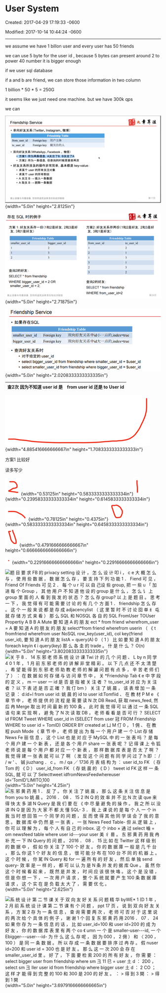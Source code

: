 # User System

Created: 2017-04-29 17:19:33 -0600

Modified: 2017-10-14 10:44:24 -0600

---

we assume we have 1 billon user and every user has 50 friends



we can use 5 byte for the user id , because 5 bytes can present around 2 to power 40 number it is bigger enough





if we user sql database



if a and b are friend, we can store those information in two column



1 billion * 50 * 5 = 250G



it seems like we just need one machine. but we have 300k qps



we can



























![Friendship Service · 单 向 好 友 关 系 仃 Witter 、 Instagram 、 微 博 ） from user id to user id Friendship Table Foreignkey 用 户 主 体 Foreignkey 被 关 注 的 人 ， 双 向 好 友 关 系 (WhatsApp 、 Facebook 、 微 信 ） 和 方 案 1 存 为 两 条 信 息 ， A 关 注 了 B ， B 关 注 了 A · 方 案 2 存 为 一 条 信 息 ， 但 查 询 的 时 候 需 要 查 两 次 · 好 友 关 系 所 涉 及 的 操 作 非 常 简 单 ， 基 本 都 是 key-value · 求 某 个 user 的 所 有 关 注 对 象 · 求 某 个 user 的 所 有 粉 丝 · A 关 注 B 乛 插 人 一 条 数 据 · A 取 关 B 艹 删 除 一 条 数 据 禁 止 录 像 与 传 播 录 像 ， 否 则 将 追 究 法 律 责 任 和 经 济 赔 第 17 页 ](../../media/Example-User-System-User-System-image1.png){width="5.0in" height="2.8125in"}



![SQL a,-ffif51J+ É, 3*QIRßä) Friendship Table 2 *D3RÅ+ id É, 3*Q1-RßÉ) Friendship Table smaller user id 1 1 2 bigger _ user 2 3 3 from user id 2 3 2 3 SELECT * from friendship WHERE from user id=2 to user id 2 1 3 1 3 2 SELECT * from friendship WHERE = 2 OR smaller user id = 2; ](../../media/Example-User-System-User-System-image2.png){width="5.0in" height="2.71875in"}



![Friendship Service Friendship Table smaller_user_id Foreign key Foreign key bigger_user_id • user_id • select bigger_user_id from friendship where smaller_user_id = $user_id • select smaller_user_id from friendship where bigger_user_id = $user_id ](../../media/Example-User-System-User-System-image3.png){width="5.0in" height="2.0208333333333335in"}

| 查2次 因为不知道 user id 是 | from user id 还是 to User id |
|-----------------------------|------------------------------|

![](../../media/Example-User-System-User-System-image4.png){width="4.885416666666667in" height="1.7083333333333333in"}



方案1 比较好



读多写少

![](../../media/Example-User-System-User-System-image5.png){width="0.53125in" height="0.5833333333333334in"}![](../../media/Example-User-System-User-System-image6.png){width="0.23958333333333334in" height="0.6145833333333334in"}![](../../media/Example-User-System-User-System-image7.png){width="0.78125in" height="0.4375in"}![](../../media/Example-User-System-User-System-image8.png){width="0.5833333333333334in" height="0.6458333333333334in"}![](../../media/Example-User-System-User-System-image9.png){width="0.4791666666666667in" height="0.6666666666666666in"}



![](../../media/Example-User-System-User-System-image10.png){width="0.22916666666666666in" height="0.22916666666666666in"}



![题 目 要 求 FB 的 privacy setting 设 计 ， 怎 么 设 计 叩 i ， c e 大 概 怎 么 与 ， 使 用 些 数 据 ， 数 据 怎 么 存 ， 要 支 持 下 列 功 能 1 ． Fiend 可 见 ， Friend Of Friends 可 见 2 ． 每 个 u r 可 以 自 己设 些 group, 把 一 些 u 「 加 进 每 个 Group ， 其 他 用 户 不 知 道 他 设 的 group 是 什 么 ， 怎 么 讠 上 group 里 面 的 人 看 到 我 发 的 状 态 ？ 怎 么 存 group? 以 上 是 题 目 。 思 考 一 下 ， 我 觉 得 有 可 能 需 要 讨 论 的 有 几 个 方 面 1 ． friendship 怎 么 存 。 这 个 一 般 来 说 都 是 存 成 adjacencylist （ 这 里 暂 时 不 讨 论 囵 单 纟 屯 就 存 储 方 式 来 看 ） 那 么 SQL 和 NOSQL 各 自 的 SQL FromUser TOUser Propertiy A B B A Mute 要 知 道 A 的 朋 友 ect * from friend wherefrom_user = A 要 知 道 A 的 朋 友 的 朋 友 select*from friend wherefrom userin （ 《 t fromfriend wherefrom user NoSQL row_key(user_id), col key(friend user_id), 要 知 道 A 的 朋 友 listA = query(A) 0 （ 1 ） 比 如 要 知 道 A 的 朋 友 foreach keyin 《 i query(key) 那 么 各 圭 的 trade 。 什 是 什 么 ？ O(n) ](../../media/Example-User-System-User-System-image11.png){width="5.0in" height="3.8020833333333335in"}![关 于 8 ． 14 东 邪 老 师 系 统 设 计 课 Twi 计 的 几 个 问 题 、 L by n 同 学 4 0 1 年 ， 1 月 前 东 邪 老 师 的 讲 解 非 堂 精 彩 。 以 下 几 点 还 不 太 清 楚 ， 希 望 能 得 到 东 邪 老 师 助 教 老 师 的 解 讞 问 题 有 点 多 ， 辛 苦 老 师 们 了 ） ： 在 数 据 如 何 存 储 与 访 问 章 节 中 ， 关 *Friendship Tab 《 e 中 字 段 的 定 义 ， m 一 user 一 id 是 否 是 指 被 关 注 者 ？ to_user_id 对 应 为 关 注 者 ？ 以 下 表 述 是 否 正 確 ？ 我 仃 bm ） 关 注 了 姚 晨 ， 该 表 增 加 一 条 记 录 ： d:id+l from user id: 姚 晨 的 id to user id:Tomfiid 、 在 教 材 P M e 《 章 节 中 ， 老 师 提 供 的 流 程 是 需 要 读 N 次 DB Read, 获 取 news_feed, 然 后 冉 Merge 取 出 时 间 最 新 的 100 条 。 此 时 我 觉 得 可 以 通 过 一 条 SQL 语 句 来 实 现 啊 ， 避 免 了 N 次 读 取 DB ， 老 师 看 看 是 否 可 行 ？ SELECT id FROM Tweet WHERE user_id in (SELECT from user 冠 FROM Friendship WHERE to user id = TomlD) ORDER BY created at 凵 M 仃 0 ， 1 佣 、 在 教 程 push Mode 《 章 节 中 ， 老 师 提 出 为 每 一 个 用 户 建 一 个 List 存 储 News Fe 丽 信 息 ， 这 个 List 也 是 对 应 于 MySQL 中 的 一 张 表 吗 ？ 是 每 个 用 户 建 一 个 新 表 ， 还 是 各 个 用 户 share 一 张 表 呢 ？ 记 得 课 上 令 狐 老 师 说 是 每 个 用 户 都 对 应 一 个 新 表 ， 那 样 数 据 库 表 是 否 太 了 啊 ？ 我 觉 得 建 一 张 表 就 可 以 了 啊 （ 发 现 这 个 问 题 有 同 学 问 过 了 h 即 ： / / w ' 、 铖 jiuzhang ． c 。 m / qa ／ 1736 月 表 结 构 为 ： user id_to FK （ 存 Tom 的 《 D ） user_id_from FK （ 存 姚 晨 的 《 D ） tweet id FK 这 样 一 条 SQL, 就 可 以 了 Selecttweet idfromNewsFeedwhereuser id='TomlD'LlMlTO,100 ](../../media/Example-User-System-User-System-image12.png){width="5.0in" height="4.25in"}![东 邪 黄 药 用 1 ． 反 了 。 你 关 注 了 姚 晨 ， 那 么 这 条 关 注 信 息 是 from you to 姚 晨 。 2016 ． 08 ． 15 2 IN Q 的 效 率 并 不 比 N 次 读 que 来 得 快 太 多 湖 N Query 是 我 们 要 在 《 中 尽 量 避 免 的 操 作 。 我 之 所 以 没 讲 IN Q 是 因 为 大 家 不 都 太 懂 SQL- 3 ． 我 上 课 说 的 是 每 个 人 一 个 in 我 当 时 想 回 笞 一 个 同 学 的 问 题 ， 反 而 使 得 其 他 同 学 误 会 了 我 的 意 思 。 数 据 库 中 仍 然 是 一 张 表 ， 一 张 News Feed Table- 但 从 逻 辑 上 ， 你 可 以 理 解 为 ， 每 个 人 有 自 己 的 inbox. 这 个 inbo × 通 过 select 嚙 = om newsfeed table where user id---your user 美 彳 晷 。 东 邪 黄 药 用 我 冉 补 充 一 下 IN Query 的 问 题 。 2016 ． 08 ． 15 比 如 在 Twitter 这 样 级 别 的 数 据 中 ， 假 如 你 关 注 了 100 个 好 友 。 你 的 数 据 庫 一 般 是 几 千 台 ， 那 么 你 这 1 个 好 友 的 信 息 ， 很 可 能 分 布 在 100 台 不 同 的 机 器 上 。 这 个 时 候 ， 你 駡 IN Query 和 for 一 遍 所 有 的 好 友 ， 然 后 单 独 send query- 效 率 是 一 样 的 ， 都 可 以 认 为 是 N 条 并 发 的 据 库 Que 。 虽 然 你 这 个 时 候 看 起 来 ， 既 然 是 并 发 ， 时 间 应 该 很 怏 咯 。 这 个 是 没 错 ， 但 是 你 想 一 下 ， 一 次 用 户 请 求 ， 整 个 系 统 就 要 产 生 100 条 数 据 庫 请 求 ， 这 个 实 在 是 负 载 太 大 了 ， 需 要 优 化 。 ](../../media/Example-User-System-User-System-image13.png){width="5.0in" height="2.625in"}



![系 统 设 计 第 二 节 课 关 于 双 向 友 好 关 系 问 题 精 华 byWE* 1 (D 1 年 ， 2 月 前 系 统 设 计 课 第 二 节 课 有 个 问 题 ， ppt 17 页 ， 说 到 双 向 好 友 关 系 ， 方 案 2 存 为 一 条 信 息 ， 查 询 需 要 两 次 ， 老 师 可 否 对 于 这 里 说 的 两 次 给 个 具 体 的 例 子 ， 谢 谢 1 个 回 复 东 邪 黄 药 用 2016 ． 07 ． 24 如 果 你 存 为 一 条 信 息 的 话 ， 比 如 user_id=100 和 user id=200 的 成 为 好 友 ， 你 的 数 据 库 表 里 有 两 个 co 《 umn 一 个 是 smaller-user---id, 一 个 Ebigger---user---id- 为 什 么 这 么 存 呢 ， 因 为 000 ， 2 佣 ） 和 〈 200 ， 100 ） 是 同 一 条 数 据 。 所 以 存 成 一 条 数 据 要 排 序 过 冉 存 。 假 nuser id=200 和 user id = 300 也 是 好 友 。 那 么 这 一 次 200 会 存 在 smaller_user_id 里 。 好 了 ， 下 面 要 检 索 200 的 所 有 好 友 ， 你 需 要 ： select bigger user from friendship where sm 彐 11 巳 = user 土 d ： 2D0 ， select sm 彐 Iler user id from friendship where bigger user 土 d ： 2 CO ； 这 样 才 能 得 到 完 整 的 100 和 300 是 200 的 好 友 。 ： > 得 到 3 開 ： > 得 到 1 開 ](../../media/Example-User-System-User-System-image14.png){width="5.0in" height="3.6979166666666665in"}














